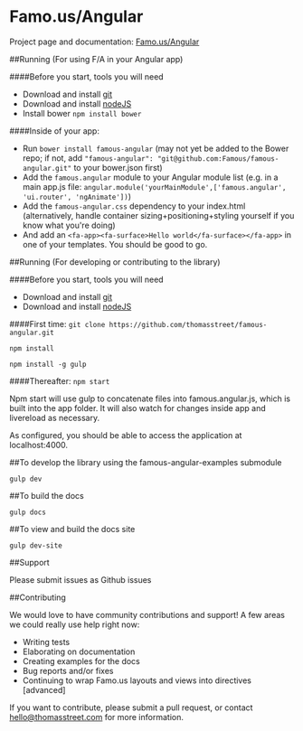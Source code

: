 # Famo.us/Angular

Project page and documentation:  [Famo.us/Angular](http://famo.us/angular)

##Running (For using F/A in your Angular app)

####Before you start, tools you will need
* Download and install [git](http://git-scm.com/downloads)
* Download and install [nodeJS](http://nodejs.org/download/)
* Install bower `npm install bower`

####Inside of your app:
* Run `bower install famous-angular` (may not yet be added to the Bower repo; if not, add `"famous-angular": "git@github.com:Famous/famous-angular.git"` to your bower.json first)
* Add the `famous.angular` module to your Angular module list (e.g. in a main app.js file: `angular.module('yourMainModule',['famous.angular', 'ui.router', 'ngAnimate'])`)
* Add the `famous-angular.css` dependency to your index.html (alternatively, handle container sizing+positioning+styling yourself if you know what you're doing)
* And add an `<fa-app><fa-surface>Hello world</fa-surface></fa-app>` in one of your templates.  You should be good to go.


##Running (For developing or contributing to the library)

####Before you start, tools you will need
* Download and install [git](http://git-scm.com/downloads)
* Download and install [nodeJS](http://nodejs.org/download/)

####First time:
`git clone https://github.com/thomasstreet/famous-angular.git`

`npm install`

`npm install -g gulp`

####Thereafter:
`npm start`

Npm start will use gulp to concatenate files into famous.angular.js, which is built into the app folder. It will also watch for changes inside app and livereload as necessary.

As configured, you should be able to access the application at localhost:4000.

##To develop the library using the famous-angular-examples submodule

`gulp dev`

##To build the docs

`gulp docs`

##To view and build the docs site

`gulp dev-site`

##Support

Please submit issues as Github issues

##Contributing

We would love to have community contributions and support!  A few areas we could really use help right now:

* Writing tests
* Elaborating on documentation
* Creating examples for the docs
* Bug reports and/or fixes
* Continuing to wrap Famo.us layouts and views into directives [advanced]

If you want to contribute, please submit a pull request, or contact hello@thomasstreet.com for more information.
